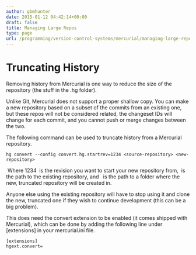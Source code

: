 ```yaml
---
author: gbmhunter
date: 2015-01-12 04:42:14+00:00
draft: false
title: Managing Large Repos
type: page
url: /programming/version-control-systems/mercurial/managing-large-repos
---
```


# Truncating History

Removing history from Mercurial is one way to reduce the size of the repository (the stuff in the .hg folder).

Unlike Git, Mercurial does not support a proper shallow copy. You can make a new repository based on a subset of the commits from an existing one, but these repos will not be considered related, the changeset IDs will change for each commit, and you cannot push or merge changes between the two.

The following command can be used to truncate history from a Mercurial repository.
    
    hg convert --config convert.hg.startrev=1234 <source-repository> <new-repository>

 Where 1234  is the revision you want to start your new repository from, <source-repository> is the path to the existing repository, and <new-repository>  is the path to a folder where the new, truncated repository will be created in.

Anyone else using the existing repository will have to stop using it and clone the new, truncated one if they wish to continue development (this can be a big problem).

This does need the convert extension to be enabled (it comes shipped with Mercurial), which can be done by adding the following line under [extensions] in your mercurial.ini file.
    
    [extensions]
    hgext.convert=
